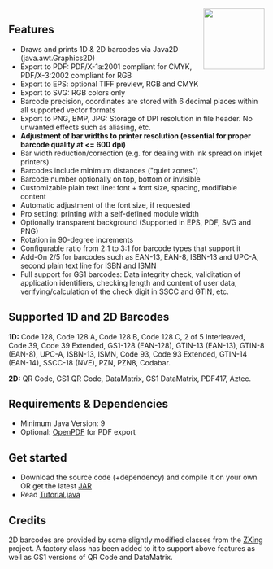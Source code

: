 <img align="right" width="120" height="120" src="https://user-images.githubusercontent.com/130756709/232242399-81d7d770-4c66-469c-b1fd-a2ad6531d212.png">

## Features

- Draws and prints 1D & 2D barcodes via Java2D (java.awt.Graphics2D)
- Export to PDF: PDF/X-1a:2001 compliant for CMYK, PDF/X-3:2002 compliant for RGB
- Export to EPS: optional TIFF preview, RGB and CMYK
- Export to SVG: RGB colors only
- Barcode precision, coordinates are stored with 6 decimal places within all supported vector formats
- Export to PNG, BMP, JPG: Storage of DPI resolution in file header. No unwanted effects such as aliasing, etc.
- **Adjustment of bar widths to printer resolution (essential for proper barcode quality at <= 600 dpi)**
- Bar width reduction/correction (e.g. for dealing with ink spread on inkjet printers)
- Barcodes include minimum distances ("quiet zones")
- Barcode number optionally on top, bottom or invisible
- Customizable plain text line: font + font size, spacing, modifiable content
- Automatic adjustment of the font size, if requested
- Pro setting: printing with a self-defined module width
- Optionally transparent background (Supported in EPS, PDF, SVG and PNG)
- Rotation in 90-degree increments
- Configurable ratio from 2:1 to 3:1 for barcode types that support it
- Add-On 2/5 for barcodes such as EAN-13, EAN-8, ISBN-13 and UPC-A, second plain text line for ISBN and ISMN
- Full support for GS1 barcodes: Data integrity check, validitation of application identifiers, checking length and content of user data, verifying/calculation of the check digit in SSCC and GTIN, etc.

## Supported 1D and 2D Barcodes
**1D:** Code 128, Code 128 A, Code 128 B, Code 128 C, 2 of 5 Interleaved, Code 39, Code 39 Extended, GS1-128 (EAN-128), GTIN-13 (EAN-13), GTIN-8 (EAN-8), UPC-A, ISBN-13, ISMN, Code 93, Code 93 Extended, GTIN-14 (EAN-14), SSCC-18 (NVE), PZN, PZN8, Codabar.

**2D:** QR Code, GS1 QR Code, DataMatrix, GS1 DataMatrix, PDF417, Aztec.

## Requirements & Dependencies
- Minimum Java Version: 9
- Optional: [OpenPDF](https://github.com/LibrePDF/OpenPDF) for PDF export

## Get started
- Download the source code (+dependency) and compile it on your own OR get the latest [JAR](https://github.com/Barcode-Lib4J/Barcode-Lib4J/releases)
- Read [Tutorial.java](src/Tutorial.java)

## Credits
2D barcodes are provided by some slightly modified classes from the [ZXing](https://github.com/zxing/zxing) project. A factory class has been added to it to support above features as well as GS1 versions of QR Code and DataMatrix.



